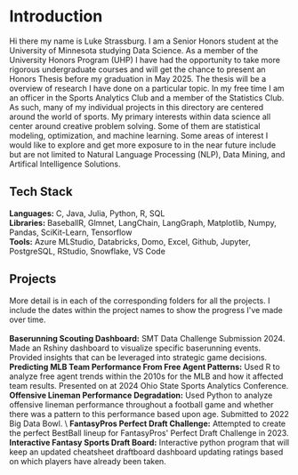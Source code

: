 # Introduction
Hi there my name is Luke Strassburg. I am a Senior Honors student at the University of Minnesota studying Data Science. As a member of the University Honors Program (UHP) I have had the opportunity to take more rigorous undergraduate courses and will get the chance to present an Honors Thesis before my graduation in May 2025. The thesis will be a overview of research I have done on a particular topic. In my free time I am an officer in the Sports Analytics Club and a member of the Statistics Club. As such, many of my individual projects in this directory are centered around the world of sports. My primary interests within data science all center around creative problem solving. Some of them are statistical modeling, optimization, and machine learning. Some areas of interest I would like to explore and get more exposure to in the near future include but are not limited to Natural Language Processing (NLP), Data Mining, and Artifical Intelligence Solutions.

## Tech Stack
**Languages:** C, Java, Julia, Python, R, SQL \
**Libraries:** BaseballR, Glmnet, LangChain, LangGraph, Matplotlib, Numpy, Pandas, SciKit-Learn, Tensorflow \
**Tools:** Azure MLStudio, Databricks, Domo, Excel, Github, Jupyter, PostgreSQL, RStudio, Snowflake, VS Code

## Projects
More detail is in each of the corresponding folders for all the projects. I include the dates within the project names to show the progress I've made over time.\
\
**Baserunning Scouting Dashboard:** SMT Data Challenge Submission 2024. Made an Rshiny dashboard to visualize specific baserunning events. Provided insights that can be leveraged into strategic game decisions.\
**Predicting MLB Team Performance From Free Agent Patterns:** Used R to analyze free agent trends within the 2010s for the MLB and how it affected team results. Presented on at 2024 Ohio State Sports Analytics Conference.\
**Offensive Lineman Performance Degradation:** Used Python to analyze offensive lineman performance throughout a football game and whether there was a pattern to this performance based upon age. Submitted to 2022 Big Data Bowl. \ 
**FantasyPros Perfect Draft Challenge:** Attempted to create the perfect BestBall lineup for FantasyPros' Perfect Draft Challenge in 2023. \
**Interactive Fantasy Sports Draft Board:** Interactive python program that will keep an updated cheatsheet draftboard dashboard updating ratings based on which players have already been taken.    
